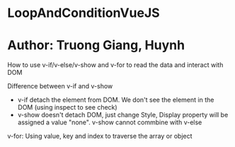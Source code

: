 # LoopAndConditionVueJS
# Author: Truong Giang, Huynh

How to use v-if/v-else/v-show and v-for to read the data and interact with DOM

Difference between v-if and v-show

+ v-if detach the element from DOM. We don't see the element in the DOM (using inspect to see check)
+ v-show doesn't detach DOM, just change Style, Display property will be assigned a value "none". v-show cannot commbine with v-else


v-for: Using value, key and index to traverse the array or object
